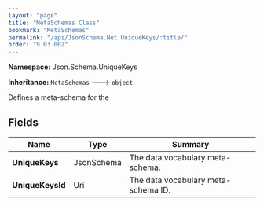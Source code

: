 ```yaml
---
layout: "page"
title: "MetaSchemas Class"
bookmark: "MetaSchemas"
permalink: "/api/JsonSchema.Net.UniqueKeys/:title/"
order: "9.03.002"
---
```

**Namespace:** Json.Schema.UniqueKeys

**Inheritance:**
`MetaSchemas`
 🡒 
`object`

Defines a meta-schema for the

## Fields

| Name | Type | Summary |
|---|---|---|
| **UniqueKeys** | JsonSchema | The data vocabulary meta-schema. |
| **UniqueKeysId** | Uri | The data vocabulary meta-schema ID. |

